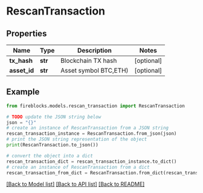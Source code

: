 # RescanTransaction


## Properties

Name | Type | Description | Notes
------------ | ------------- | ------------- | -------------
**tx_hash** | **str** | Blockchain TX hash | [optional] 
**asset_id** | **str** | Asset symbol BTC,ETH) | [optional] 

## Example

```python
from fireblocks.models.rescan_transaction import RescanTransaction

# TODO update the JSON string below
json = "{}"
# create an instance of RescanTransaction from a JSON string
rescan_transaction_instance = RescanTransaction.from_json(json)
# print the JSON string representation of the object
print(RescanTransaction.to_json())

# convert the object into a dict
rescan_transaction_dict = rescan_transaction_instance.to_dict()
# create an instance of RescanTransaction from a dict
rescan_transaction_from_dict = RescanTransaction.from_dict(rescan_transaction_dict)
```
[[Back to Model list]](../README.md#documentation-for-models) [[Back to API list]](../README.md#documentation-for-api-endpoints) [[Back to README]](../README.md)


